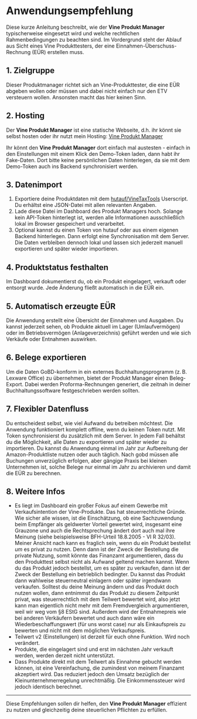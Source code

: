 # Anwendungsempfehlung

Diese kurze Anleitung beschreibt, wie der **Vine Produkt Manager** typischerweise eingesetzt wird und welche rechtlichen Rahmenbedingungen zu beachten sind. Im Vordergrund steht der Ablauf aus Sicht eines Vine Produkttesters, der eine Einnahmen-Überschuss-Rechnung (EÜR) erstellen muss.

## 1. Zielgruppe

Dieser Produktmanager richtet sich an Vine-Produkttester, die eine EÜR abgeben wollen oder müssen und dabei nicht einfach nur den ETV versteuern wollen. Ansonsten macht das hier keinen Sinn.

## 2. Hosting

Der **Vine Produkt Manager** ist eine statische Webseite, d.h. ihr könnt sie selbst hosten oder ihr nutzt mein Hosting: [Vine Produkt Manager](https://hutauf.github.io/vine-produkt-manager)

Ihr könnt den **Vine Produkt Manager** dort einfach mal austesten - einfach in den Einstellungen mit einem Klick den Demo-Token laden, dann habt ihr Fake-Daten. Dort bitte keine persönlichen Daten hinterlegen, da sie mit dem Demo-Token auch ins Backend synchronisiert werden.


## 3. Datenimport

1. Exportiere deine Produktdaten mit dem [hutauf/VineTaxTools](https://github.com/hutauf/VineTaxTools/) Userscript. Du erhältst eine JSON-Datei mit allen relevanten Angaben.
2. Lade diese Datei im Dashboard des Produkt Managers hoch. Solange kein API-Token hinterlegt ist, werden alle Informationen ausschließlich lokal im Browser gespeichert und verarbeitet.
3. Optional kannst du einen Token von hutauf oder aus einem eigenen Backend hinterlegen. Dann erfolgt eine Synchronisation mit dem Server. Die Daten verbleiben dennoch lokal und lassen sich jederzeit manuell exportieren und später wieder importieren.

## 4. Produktstatus festhalten

Im Dashboard dokumentierst du, ob ein Produkt eingelagert, verkauft oder entsorgt wurde. Jede Änderung fließt automatisch in die EÜR ein.

## 5. Automatisch erzeugte EÜR

Die Anwendung erstellt eine Übersicht der Einnahmen und Ausgaben. Du kannst jederzeit sehen, ob Produkte aktuell im Lager (Umlaufvermögen) oder im Betriebsvermögen (Anlageverzeichnis) geführt werden und wie sich Verkäufe oder Entnahmen auswirken.

## 6. Belege exportieren

Um die Daten GoBD-konform in ein externes Buchhaltungsprogramm (z. B. Lexware Office) zu übernehmen, bietet der Produkt Manager einen Beleg-Export. Dabei werden Proforma-Rechnungen generiert, die zeitnah in deiner Buchhaltungssoftware festgeschrieben werden sollten.

## 7. Flexibler Datenfluss

Du entscheidest selbst, wie viel Aufwand du betreiben möchtest. Die Anwendung funktioniert komplett offline, wenn du keinen Token nutzt. Mit Token synchronisierst du zusätzlich mit dem Server. In jedem Fall behältst du die Möglichkeit, alle Daten zu exportieren und später wieder zu importieren. Du kannst du Anwendung einmal im Jahr zur Aufbereitung der Amazon-Produktliste nutzen oder auch täglich. Nach gobd müssen alle Buchungen unverzüglich erfolgen, aber gängige Praxis bei kleinen Unternehmen ist, solche Belege nur einmal im Jahr zu archivieren und damit die EÜR zu berechnen.

## 8. Weitere Infos

- Es liegt im Dashboard ein großer Fokus auf einem Gewerbe mit Verkaufsintention der Vine-Produkte. Das hat steuerrechtliche Gründe. Wie sicher alle wissen, ist die Einschätzung, ob eine Sachzuwendung beim Empfänger als geldwerter Vorteil gewertet wird, insgesamt eine Grauzone und auch die Rechtsprechung ändert dort auch mal ihre Meinung (siehe beispielsweise BFH-Urteil 18.8.2005 - VI R 32/03). Meiner Ansicht nach kann es fraglich sein, wenn du ein Produkt bestellst *um* es privat zu nutzen. Denn dann ist der Zweck der Bestellung die private Nutzung, somit könnte das Finanzamt argumentieren, dass du den Produkttest selbst nicht als Aufwand geltend machen kannst. Wenn du das Produkt jedoch bestellst, *um* es später zu verkaufen, dann ist der Zweck der Bestellung ein betrieblich bedingter. Du kannst das Produkt dann wahlweise steuerneutral einlagern oder später irgendwann verkaufen. Solltest du deine Meinung ändern und das Produkt doch nutzen wollen, dann entnimmst du das Produkt zu diesem Zeitpunkt privat, was steuerrechtlich mit dem Teilwert bewertet wird, also jetzt kann man eigentlich nicht mehr mit dem Fremdvergleich argumentieren, weil wir weg vom §8 EStG sind. Außerdem wird der Entnahmepreis wie bei anderen Verkäufern bewertet und auch dann wäre ein Wiederbeschaffungswert (für uns worst case) nur als Einkaufspreis zu bewerten und nicht mit dem möglichen Verkaufspreis.
- Teilwert v2 (Einstellungen) ist derzeit für euch ohne Funktion. Wird noch verändert.
- Produkte, die eingelagert sind und erst im nächsten Jahr verkauft werden, werden derzeit nicht unterstützt.
- Dass Produkte direkt mit dem Teilwert als Einnahme gebucht werden können, ist eine Vereinfachung, die zumindest von meinem Finanzamt akzeptiert wird. Das reduziert jedoch den Umsatz bezüglich der Kleinunternehmerregelung unrechtmäßig. Die Einkommenssteuer wird jedoch identisch berechnet.

---

Diese Empfehlungen sollen dir helfen, den **Vine Produkt Manager** effizient zu nutzen und gleichzeitig deine steuerlichen Pflichten zu erfüllen.
